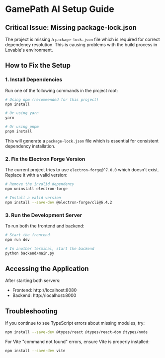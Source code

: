 
# GamePath AI Setup Guide

## Critical Issue: Missing package-lock.json

The project is missing a `package-lock.json` file which is required for correct dependency resolution.
This is causing problems with the build process in Lovable's environment.

## How to Fix the Setup

### 1. Install Dependencies

Run one of the following commands in the project root:

```bash
# Using npm (recommended for this project)
npm install

# Or using yarn
yarn

# Or using pnpm
pnpm install
```

This will generate a `package-lock.json` file which is essential for consistent dependency installation.

### 2. Fix the Electron Forge Version

The current project tries to use `electron-forge@^7.0.0` which doesn't exist. Replace it with a valid version:

```bash
# Remove the invalid dependency
npm uninstall electron-forge

# Install a valid version
npm install --save-dev @electron-forge/cli@6.4.2
```

### 3. Run the Development Server

To run both the frontend and backend:

```bash
# Start the frontend
npm run dev

# In another terminal, start the backend
python backend/main.py
```

## Accessing the Application

After starting both servers:

- Frontend: http://localhost:8080
- Backend: http://localhost:8000

## Troubleshooting

If you continue to see TypeScript errors about missing modules, try:

```bash
npm install --save-dev @types/react @types/react-dom @types/node
```

For Vite "command not found" errors, ensure Vite is properly installed:

```bash
npm install --save-dev vite
```
